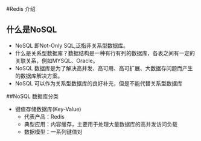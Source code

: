 #Redis 介绍
## 什么是NoSQL
* NoSQL 即Not-Only SQL,泛指非关系型数据库。
* 什么是关系型数据库？数据结构是一种有行有列的数据库，各表之间有一定的关联关系，例如MYSQL、Oracle。
* NoSQL 数据库是为了解决高并发、高可用、高可扩展、大数据存问题而产生的数据库解决方案。
* NoSQL 可以作为关系型数据库的良好补充，但是不能代替关系型数据库

##NoSQL 数据库分类

- 键值存储数据库(Key-Value)
  + 代表产品：Redis
  + 典型应用：内容缓存，主要用于处理大量数据库的高并发访问负载
  + 数据模型：一系列键值对